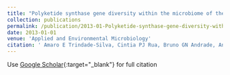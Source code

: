 ```yaml
---
title: "Polyketide synthase gene diversity within the microbiome of the sponge Arenosclera brasiliensis, endemic to the Southern Atlantic Ocean."
collection: publications
permalink: /publication/2013-01-Polyketide-synthase-gene-diversity-within-the-microbiome-of-the-sponge-Arenosclera-brasiliensis,-endemic-to-the-Southern-Atlantic-Ocean
date: 2013-01-01
venue: 'Applied and Environmental Microbiology'
citation: ' Amaro E Trindade-Silva, Cintia PJ Rua, Bruno GN Andrade, Ana Carolina Paulo Vicente, Genivaldo GZ Silva, Roberto GS Berlinck, Fabiano L Thompson, &quot;Polyketide synthase gene diversity within the microbiome of the sponge Arenosclera brasiliensis, endemic to the Southern Atlantic Ocean..&quot; Applied and Environmental Microbiolog, 2013.'
---
```

Use [Google Scholar](https://scholar.google.com/scholar?hl=pt-BR&as_sdt=0%2C5&q=Polyketide+synthase+gene+diversity+within+the+microbiome+of+the+sponge+Arenosclera+brasiliensis%2C+endemic+to+the+Southern+Atlantic+Ocean&btnG=.){:target="_blank"} for full citation 
